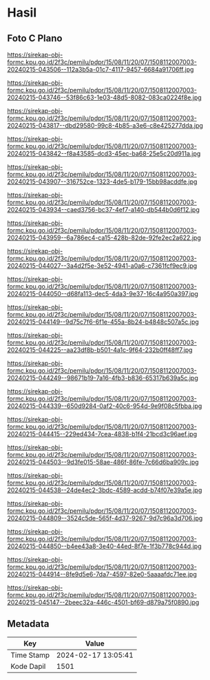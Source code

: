 # Hasil

## Foto C Plano

https://sirekap-obj-formc.kpu.go.id/2f3c/pemilu/pdpr/15/08/11/20/07/1508112007003-20240215-043506--112a3b5a-01c7-4117-9457-6684a91706ff.jpg

https://sirekap-obj-formc.kpu.go.id/2f3c/pemilu/pdpr/15/08/11/20/07/1508112007003-20240215-043746--53f86c63-1e03-48d5-8082-083ca0224f8e.jpg

https://sirekap-obj-formc.kpu.go.id/2f3c/pemilu/pdpr/15/08/11/20/07/1508112007003-20240215-043817--dbd29580-99c8-4b85-a3e6-c8e425277dda.jpg

https://sirekap-obj-formc.kpu.go.id/2f3c/pemilu/pdpr/15/08/11/20/07/1508112007003-20240215-043842--f8a43585-dcd3-45ec-ba68-25e5c20d911a.jpg

https://sirekap-obj-formc.kpu.go.id/2f3c/pemilu/pdpr/15/08/11/20/07/1508112007003-20240215-043907--316752ce-1323-4de5-b179-15bb98acddfe.jpg

https://sirekap-obj-formc.kpu.go.id/2f3c/pemilu/pdpr/15/08/11/20/07/1508112007003-20240215-043934--caed3756-bc37-4ef7-a140-db544b0d6f12.jpg

https://sirekap-obj-formc.kpu.go.id/2f3c/pemilu/pdpr/15/08/11/20/07/1508112007003-20240215-043959--6a786ec4-ca15-428b-82de-92fe2ec2a622.jpg

https://sirekap-obj-formc.kpu.go.id/2f3c/pemilu/pdpr/15/08/11/20/07/1508112007003-20240215-044027--3a4d2f5e-3e52-4941-a0a6-c7361fcf9ec9.jpg

https://sirekap-obj-formc.kpu.go.id/2f3c/pemilu/pdpr/15/08/11/20/07/1508112007003-20240215-044050--d68fa113-dec5-4da3-9e37-16c4a950a397.jpg

https://sirekap-obj-formc.kpu.go.id/2f3c/pemilu/pdpr/15/08/11/20/07/1508112007003-20240215-044149--9d75c7f6-6f1e-455a-8b24-b4848c507a5c.jpg

https://sirekap-obj-formc.kpu.go.id/2f3c/pemilu/pdpr/15/08/11/20/07/1508112007003-20240215-044225--aa23df8b-b501-4a1c-9f64-232b0ff48ff7.jpg

https://sirekap-obj-formc.kpu.go.id/2f3c/pemilu/pdpr/15/08/11/20/07/1508112007003-20240215-044249--98671b19-7a16-4fb3-b836-65317b639a5c.jpg

https://sirekap-obj-formc.kpu.go.id/2f3c/pemilu/pdpr/15/08/11/20/07/1508112007003-20240215-044339--650d9284-0af2-40c6-954d-9e9f08c5fbba.jpg

https://sirekap-obj-formc.kpu.go.id/2f3c/pemilu/pdpr/15/08/11/20/07/1508112007003-20240215-044415--229ed434-7cea-4838-b1f4-21bcd3c96aef.jpg

https://sirekap-obj-formc.kpu.go.id/2f3c/pemilu/pdpr/15/08/11/20/07/1508112007003-20240215-044503--9d3fe015-58ae-486f-86fe-7c66d6ba909c.jpg

https://sirekap-obj-formc.kpu.go.id/2f3c/pemilu/pdpr/15/08/11/20/07/1508112007003-20240215-044538--24de4ec2-3bdc-4589-acdd-b74f07e39a5e.jpg

https://sirekap-obj-formc.kpu.go.id/2f3c/pemilu/pdpr/15/08/11/20/07/1508112007003-20240215-044809--3524c5de-565f-4d37-9267-9d7c96a3d706.jpg

https://sirekap-obj-formc.kpu.go.id/2f3c/pemilu/pdpr/15/08/11/20/07/1508112007003-20240215-044850--b4ee43a8-3e40-44ed-8f7e-1f3b778c944d.jpg

https://sirekap-obj-formc.kpu.go.id/2f3c/pemilu/pdpr/15/08/11/20/07/1508112007003-20240215-044914--8fe9d5e6-7da7-4597-82e0-5aaaafdc71ee.jpg

https://sirekap-obj-formc.kpu.go.id/2f3c/pemilu/pdpr/15/08/11/20/07/1508112007003-20240215-045147--2beec32a-446c-4501-bf69-d879a75f0890.jpg


## Metadata

| Key        | Value               |
| ---------- | ------------------- |
| Time Stamp | 2024-02-17 13:05:41 |
| Kode Dapil | 1501                |



